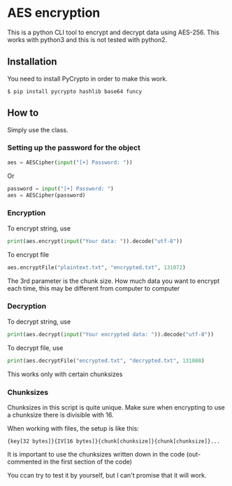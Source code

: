 # AES encryption

This is a python CLI tool to encrypt and decrypt data using AES-256. This works with python3 and this is not tested with python2.

## Installation
You need to install PyCrypto in order to make this work.

	$ pip install pycrypto hashlib base64 funcy


## How to
Simply use the class.

### Setting up the password for the object


```python
aes = AESCipher(input("[+] Password: "))

```

Or

```python
password = input("[+] Password: ")
aes = AESCipher(password)

```

### Encryption
To encrypt string, use

```python
print(aes.encrypt(input("Your data: ")).decode("utf-8"))

```

To encrypt file


```python
aes.encryptFile("plaintext.txt", "encrypted.txt", 131072)

```

The 3rd parameter is the chunk size. How much data you want to encrypt each time, this may be different from computer to computer


### Decryption

To decrypt string, use

```python
print(aes.decrypt(input("Your encrypted data: ")).decode("utf-8"))

```


To decrypt file, use


```python
print(aes.decryptFile("encrypted.txt", "decrypted.txt", 131088)

```
This works only with certain chunksizes

### Chunksizes

Chunksizes in this script is quite unique. 
Make sure when encrypting to use a chunksize there is divisible with 16. 

When working with files, the setup is like this:

```
{key[32 bytes]}{IV[16 bytes]}{chunk[chunksize]}{chunk[chunksize]}...

```

It is important to use the chunksizes written down in the code (out-commented in the first section of the code)

You ccan try to test it by yourself, but I can't promise that it will work.
